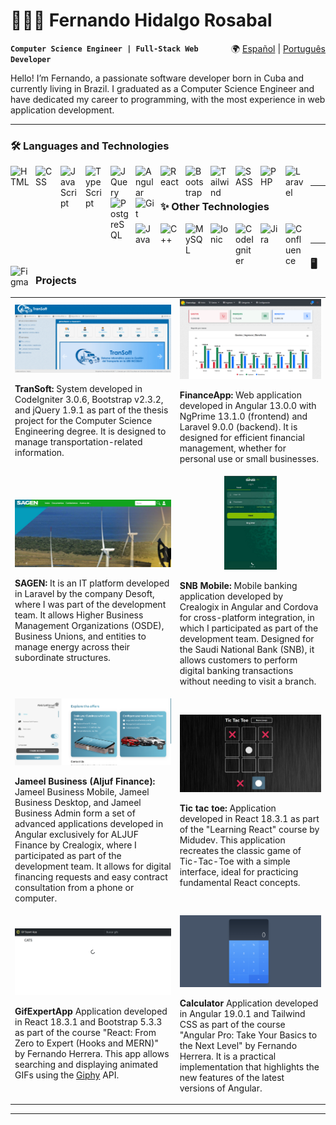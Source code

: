 # 👨🏻‍💻 Fernando Hidalgo Rosabal  

<span style="float:right;">🌍 [Español](README.md) | [Português](lang/README-pt.md)</span>

**`Computer Science Engineer | Full-Stack Web Developer`**

Hello! I’m Fernando, a passionate software developer born in Cuba and currently living in Brazil. I graduated as a Computer Science Engineer and have dedicated my career to programming, with the most experience in web application development.

---

### 🛠️ Languages and Technologies

<img align="left" alt="HTML" title="HTML" width="30px" style="padding-right: 10px;" src="https://cdn.jsdelivr.net/gh/devicons/devicon@latest/icons/html5/html5-original.svg" />
<img align="left" alt="CSS" title="CSS" width="30px" style="padding-right: 10px;" src="https://cdn.jsdelivr.net/gh/devicons/devicon@latest/icons/css3/css3-original.svg" />
<img align="left" alt="JavaScript" title="JavaScript" width="30px" style="padding-right: 10px;" src="https://cdn.jsdelivr.net/gh/devicons/devicon@latest/icons/javascript/javascript-original.svg" />
<img align="left" alt="TypeScript" title="TypeScript" width="30px" style="padding-right: 10px;" src="https://cdn.jsdelivr.net/gh/devicons/devicon@latest/icons/typescript/typescript-original.svg" />
<img align="left" alt="JQuery" title="JQuery" width="30px" style="padding-right: 10px;" src="https://cdn.jsdelivr.net/gh/devicons/devicon@latest/icons/jquery/jquery-original.svg" />
<img align="left" alt="Angular" title="Angular" width="30px" style="padding-right: 10px;" src="https://cdn.jsdelivr.net/gh/devicons/devicon@latest/icons/angular/angular-original.svg" />
<img align="left" alt="React" title="React" width="30px" style="padding-right: 10px;" src="https://cdn.jsdelivr.net/gh/devicons/devicon@latest/icons/react/react-original.svg" />
<img align="left" alt="Bootstrap" title="Bootstrap" width="30px" style="padding-right: 10px;" src="https://cdn.jsdelivr.net/gh/devicons/devicon@latest/icons/bootstrap/bootstrap-original.svg" />
<img align="left" alt="Tailwind" title="Tailwind" width="30px" style="padding-right: 10px;" src="https://cdn.jsdelivr.net/gh/devicons/devicon@latest/icons/tailwindcss/tailwindcss-original.svg" />
<img align="left" alt="SASS" title="SASS" width="30px" style="padding-right: 10px;" src="https://cdn.jsdelivr.net/gh/devicons/devicon@latest/icons/sass/sass-original.svg" />
<img align="left" alt="PHP" title="PHP" width="30px" style="padding-right: 10px;" src="https://cdn.jsdelivr.net/gh/devicons/devicon@latest/icons/php/php-original.svg" />
<img align="left" alt="Laravel" title="Laravel" width="30px" style="padding-right: 10px;" src="https://cdn.jsdelivr.net/gh/devicons/devicon@latest/icons/laravel/laravel-original.svg" />
<img align="left" alt="PostgreSQL" title="PostgreSQL" width="30px" style="padding-right: 10px;" src="https://cdn.jsdelivr.net/gh/devicons/devicon/icons/postgresql/postgresql-original.svg" />
<img align="left" alt="Git" title="Git" width="30px" style="padding-right: 10px;" src="https://cdn.jsdelivr.net/gh/devicons/devicon@latest/icons/git/git-original.svg" />

<br/>

---

### ✨ Other Technologies 

<img align="left" alt="Java" title="Java" width="30px" style="padding-right: 10px;" src="https://cdn.jsdelivr.net/gh/devicons/devicon@latest/icons/java/java-original.svg" />
<img align="left" alt="C++" title="C++" width="30px" style="padding-right: 10px;" src="https://cdn.jsdelivr.net/gh/devicons/devicon/icons/cplusplus/cplusplus-original.svg" />
<img align="left" alt="MySQL" title="MySQL" width="30px" style="padding-right: 10px;" src="https://cdn.jsdelivr.net/gh/devicons/devicon/icons/mysql/mysql-original.svg" />
<img align="left" alt="Ionic" title="Ionic" width="30px" style="padding-right: 10px;" src="https://cdn.jsdelivr.net/gh/devicons/devicon/icons/ionic/ionic-original.svg" />
<img align="left" alt="CodeIgniter" title="CodeIgniter" width="30px" style="padding-right: 10px;" src="https://cdn.jsdelivr.net/gh/devicons/devicon/icons/codeigniter/codeigniter-plain.svg" />
<img align="left" alt="Jira" title="Jira" width="30px" style="padding-right: 10px;" src="https://cdn.jsdelivr.net/gh/devicons/devicon@latest/icons/jira/jira-original.svg" />
<img align="left" alt="Confluence" title="Confluence" width="30px" style="padding-right: 10px;" src="https://cdn.jsdelivr.net/gh/devicons/devicon@latest/icons/confluence/confluence-original.svg" />
<img align="left" alt="Figma" title="Figma" width="30px" style="padding-right: 10px;" src="https://cdn.jsdelivr.net/gh/devicons/devicon/icons/figma/figma-original.svg" />

<br/>

---

### 🖥️ **Projects**

<table>
  <tr>
    <td align="center">
      <img src="./assets/projects_screenshots/TranSoft.png" alt="TranSoft" width="500px" /><br />
      <p align="left"><strong>TranSoft:</strong> System developed in CodeIgniter 3.0.6, Bootstrap v2.3.2, and jQuery 1.9.1 as part of the thesis project for the Computer Science Engineering degree. It is designed to manage transportation-related information.</p>
    </td>
    <td align="center">
      <img src="./assets/projects_screenshots/FinanceApp.png" alt="FinanceApp" width="500px" /><br />
      <p align="left"><strong>FinanceApp:</strong> Web application developed in Angular 13.0.0 with NgPrime 13.1.0 (frontend) and Laravel 9.0.0 (backend). It is designed for efficient financial management, whether for personal use or small businesses.</p>
    </td>
  </tr>
  <tr>
    <td align="center">
      <img src="./assets/projects_screenshots/SAGEN.jpg" alt="SAGEN" width="500px" /><br />
      <p align="left"><strong>SAGEN:</strong> It is an IT platform developed in Laravel by the company Desoft, where I was part of the development team. It allows Higher Business Management Organizations (OSDE), Business Unions, and entities to manage energy across their subordinate structures.</p>
    </td>
    <td align="center">
      <img src="./assets/projects_screenshots/SNB Mobile.png" alt="SNB Mobile" height="150px" /><br />
      <p align="left"><strong>SNB Mobile:</strong> Mobile banking application developed by Crealogix in Angular and Cordova for cross-platform integration, in which I participated as part of the development team. Designed for the Saudi National Bank (SNB), it allows customers to perform digital banking transactions without needing to visit a branch.</p>
    </td>
  </tr>
  <tr>
    <td align="center">
      <img src="./assets/projects_screenshots/Aljuf.png" alt="Jameel Business" width="500px" /><br />
      <p align="left"><strong>Jameel Business (Aljuf Finance):</strong> Jameel Business Mobile, Jameel Business Desktop, and Jameel Business Admin form a set of advanced applications developed in Angular exclusively for ALJUF Finance by Crealogix, where I participated as part of the development team. It allows for digital financing requests and easy contract consultation from a phone or computer.</p>
    </td>
    <td align="center">
      <img src="./assets/projects_screenshots/Tic tac toe.png" alt="Tic tac toe" width="500px" /><br />
      <p align="left"><strong>Tic tac toe:</strong> Application developed in React 18.3.1 as part of the "Learning React" course by Midudev. This application recreates the classic game of Tic-Tac-Toe with a simple interface, ideal for practicing fundamental React concepts.</p>
    </td>
  </tr>  
  <tr>  
    <td align="center">
      <img src="./assets/projects_screenshots/GifExpertApp.png" alt="GifExpertApp" width="500px" /><br />
      <p align="left"><strong>GifExpertApp</strong> Application developed in React 18.3.1 and Bootstrap 5.3.3 as part of the course "React: From Zero to Expert (Hooks and MERN)" by Fernando Herrera. This app allows searching and displaying animated GIFs using the <a href="https://developers.giphy.com">Giphy</a> API.</p>
    </td>
    <td align="center">
      <img src="./assets/projects_screenshots/Calculator.png" alt="Calculator" width="500px" /><br />
      <p align="left"><strong>Calculator</strong> Application developed in Angular 19.0.1 and Tailwind CSS as part of the course "Angular Pro: Take Your Basics to the Next Level" by Fernando Herrera. It is a practical implementation that highlights the new features of the latest versions of Angular.</p>
    </td>
  </tr>
</table>

---